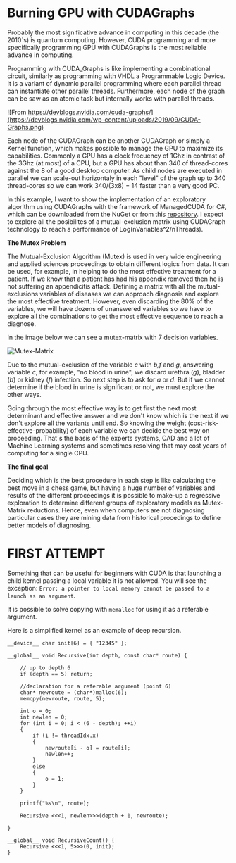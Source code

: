 # Burning GPU with CUDAGraphs

Probably the most significative advance in computing in this decade (the 2010´s) is quantum computing. However, CUDA programming and more specifically programming GPU with CUDAGraphs is the most reliable advance in computing.

Programming with CUDA_Graphs is like implementing a combinational circuit, similarly as programming with VHDL a Programmable Logic Device. It is a variant of dynamic parallel programming where each parallel thread can instantiate other parallel threads. Furthermore, each node of the graph can be saw as an atomic task but internally works with parallel threads.

![From https://devblogs.nvidia.com/cuda-graphs/](https://devblogs.nvidia.com/wp-content/uploads/2019/09/CUDA-Graphs.png)

Each node of the CUDAGraph can be another CUDAGraph or simply a Kernel function, which makes possible to manage the GPU to maximize its capabilities. Commonly a GPU has a clock frecuency of 1Ghz in contrast of the 3Ghz (at most) of a CPU, but a GPU has about than 340 of thread-cores against the 8 of a good desktop computer. As child nodes are executed in parallel we can scale-out horizontaly in each "level" of the graph up to 340 thread-cores so we can work 340/(3x8) = 14 faster than a very good PC. 

In this example, I want to show the implementation of an exploratory algorithm using CUDAGraphs with the framework of ManagedCUDA for C#, which can be downloaded from the NuGet or from this [repository](https://github.com/kunzmi/managedCuda). I expect to explore all the posibilites of a mutual-exclusion matrix using CUDAGraph technology to reach a performance of Log(nVariables^2/nThreads).

**The Mutex Problem**

The Mutual-Exclusion Algorithm (Mutex) is used in very wide engineering and applied sciences proceedings to obtain different logics from data. It can be used, for example, in helping to do the most effective treatment for a patient. If we know that a patient has had his appendix removed then he is not suffering an appendicitis attack. Defining a matrix with all the mutual-exclusions variables of diseases we can approach diagnosis and explore the most effective treatment. However, even discarding the 80% of the variables, we will have dozens of unanswered variables so we have to explore all the combinations to get the most effective sequence to reach a diagnose.

In the image below we can see a mutex-matrix with 7 decision variables.

![Mutex-Matrix](https://ixilka.net/publications/mutex-matrix.jpg)

Due to the mutual-exclusion of the variable *c* with *b,f* and *g*, answering variable *c*, for example, "no blood in urine", we discard urethra (*g*), bladder (*b*) or kidney (*f*) infection. So next step is to ask for *a* or *d*. But if we cannot determine if the blood in urine is significant or not, we must explore the other ways.

Going through the most effective way is to get first the next most determinant and effective answer and we don't know which is the next if we don't explore all the variants until end. So knowing the weight (cost-risk-effective-probability) of each variable we can decide the best way on proceeding. That´s the basis of the experts systems, CAD and a lot of Machine Learning systems and sometimes resolving that may cost years of computing for a single CPU.

**The final goal**

Deciding which is the best procedure in each step is like calculating the best move in a chess game, but having a huge number of variables and results of the different proceedings it is possible to make-up a regressive exploration to determine different groups of exploratory models as Mutex-Matrix reductions. Hence, even when computers are not diagnosing particular cases they are mining data from historical procedings to define better models of diagnosing.

# FIRST ATTEMPT

Something that can be useful for beginners with CUDA is that launching a child kernel passing a local variable it is not allowed. You will see the exception: `Error: a pointer to local memory cannot be passed to a launch as an argument`.

It is possible to solve copying with `memalloc` for using it as a referable argument.

Here is a simplified kernel as an example of deep recursion.

    __device__ char init[6] = { "12345" };
    
    __global__ void Recursive(int depth, const char* route) {
    	
    	// up to depth 6
    	if (depth == 5) return;
    	
    	//declaration for a referable argument (point 6)
    	char* newroute = (char*)malloc(6); 
    	memcpy(newroute, route, 5);
    			
    	int o = 0;
    	int newlen = 0;
    	for (int i = 0; i < (6 - depth); ++i)
    	{
    		if (i != threadIdx.x)
    		{
    			newroute[i - o] = route[i];
    			newlen++;
    		}
    		else
    		{
    			o = 1;
    		}
    	}
    	
    	printf("%s\n", route);
    
    	Recursive <<<1, newlen>>>(depth + 1, newroute);
    
    }
    
    __global__ void RecursiveCount() {
    	Recursive <<<1, 5>>>(0, init);
    }
